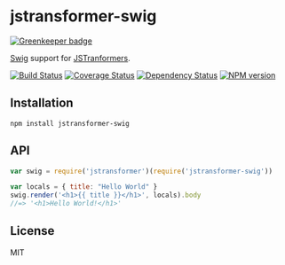 # jstransformer-swig

[![Greenkeeper badge](https://badges.greenkeeper.io/jstransformers/jstransformer-swig.svg)](https://greenkeeper.io/)

[Swig](https://paularmstrong.github.io/swig/) support for [JSTranformers](https://github.com/jstransformers/jstransformer).

[![Build Status](https://img.shields.io/travis/jstransformers/jstransformer-swig/master.svg)](https://travis-ci.org/jstransformers/jstransformer-swig)
[![Coverage Status](https://img.shields.io/codecov/c/github/jstransformers/jstransformer-swig/master.svg)](https://codecov.io/gh/jstransformers/jstransformer-swig)
[![Dependency Status](https://img.shields.io/david/jstransformers/jstransformer-swig/master.svg)](http://david-dm.org/jstransformers/jstransformer-swig)
[![NPM version](https://img.shields.io/npm/v/jstransformer-swig.svg)](https://www.npmjs.org/package/jstransformer-swig)

## Installation

    npm install jstransformer-swig

## API

```js
var swig = require('jstransformer')(require('jstransformer-swig'))

var locals = { title: "Hello World" }
swig.render('<h1>{{ title }}</h1>', locals).body
//=> '<h1>Hello World!</h1>'
```

## License

MIT
